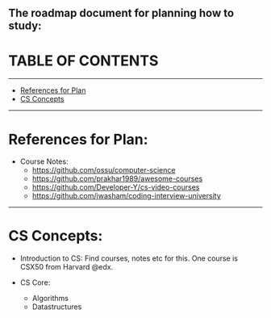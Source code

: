The roadmap document for planning how to study:
----------------------------------------------------------------------------------
# TABLE OF CONTENTS
-------------
- [References for Plan](#references-for-plam)
- [CS Concepts](#cs-concepts)

----------------------------------------------------------------------------------
# References for Plan:
- Course Notes:
  - https://github.com/ossu/computer-science
  - https://github.com/prakhar1989/awesome-courses
  - https://github.com/Developer-Y/cs-video-courses
  - https://github.com/jwasham/coding-interview-university
----------------------------------------------------------------------------------
# CS Concepts:

- Introduction to CS: 
Find courses, notes etc for this. One course is CSX50 from Harvard @edx.

- CS Core:
  - Algorithms
  - Datastructures


